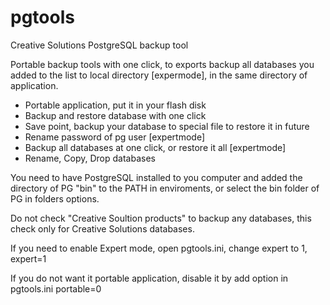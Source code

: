 # pgtools

Creative Solutions PostgreSQL backup tool

Portable backup tools with one click, to exports backup all databases you added to the list to local directory [expermode], in the same directory of application.

- Portable application, put it in your flash disk
- Backup and restore database with one click
- Save point, backup your database to special file to restore it in future
- Rename password of pg user [expertmode]
- Backup all databases at one click, or restore it all [expertmode]
- Rename, Copy, Drop databases

You need to have PostgreSQL installed to you computer and added the directory of PG "bin" to the PATH in enviroments, or select the bin folder of PG in folders options.

Do not check "Creative Soultion products" to backup any databases, this check only for Creative Solutions databases.

If you need to enable Expert mode, open pgtools.ini, change expert to 1, expert=1

If you do not want it portable application, disable it by add option in pgtools.ini portable=0